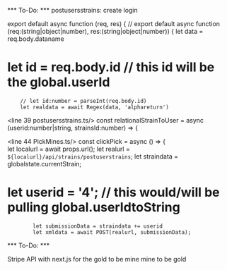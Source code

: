 *** To-Do: ***
postusersstrains:
create login

export default async function (req, res) {
    // export default async function (req:(string|object|number), res:(string|object|number)) {
        let data = req.body.dataname
#         let id = req.body.id                  // this id will be the global.userId
        // let id:number = parseInt(req.body.id)        
        let realdata = await Regex(data, 'alphareturn')        

<line 39 postusersstrains.ts/>
  const relationalStrainToUser = async (userid:number|string, strainsId:number) => {

<line 44 PickMines.ts/>
 const clickPick = async () => {             
            let localurl = await props.url();
            let realurl = `${localurl}/api/strains/postuserstrains`;
             let straindata = globalstate.currentStrain;                        
             
#            let userid = '4'; // this would/will be pulling global.userIdtoString                         
            let submissionData = straindata += userid            
            let xmldata = await POST(realurl, submissionData); 
*** To-Do: ***



Stripe API with next.js for the gold to be mine mine to be gold
